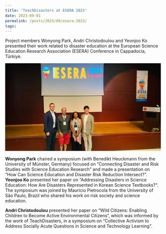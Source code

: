 ```yaml
---
title: 'TeachDisasters at ESERA 2023'
date: 2023-09-01
permalink: /posts/2023/09/esera-2023/
tags:
---
```


Project members Wonyong Park, Andri Christodoulou and Yeonjoo Ko presented their work related to disaster education at the European Science Education Research Association (ESERA) Conference in Cappadocia, Türkiye. 

<img src='/images/esera2023.jpg'>

**Wonyong Park** chaired a symposium (with Benedikt Heuckmann from the University of Münster, Germany) focused on “Connecting Disaster and Risk Studies with Science Education Research” and made a presentation on “How Can Science Education and Disaster Risk Reduction Intersect?”. **Yeonjoo Ko** presented her paper on “Addressing Disasters in Science Education: How Are Disasters Represented in Korean Science Textbooks?“. The symposium was joined by Maurício Pietrocola from the University of São Paulo, Brazil who shared his work on risk society and science education.

**Andri Christodoulou** presented her paper on “Wild Citizens: Enabling Children to Become Active Environmental Citizens“, which was informed by the work of TeachDisasters, in a symposium on “Collective Activism to Address Socially Acute Questions in Science and Technology Learning”.
